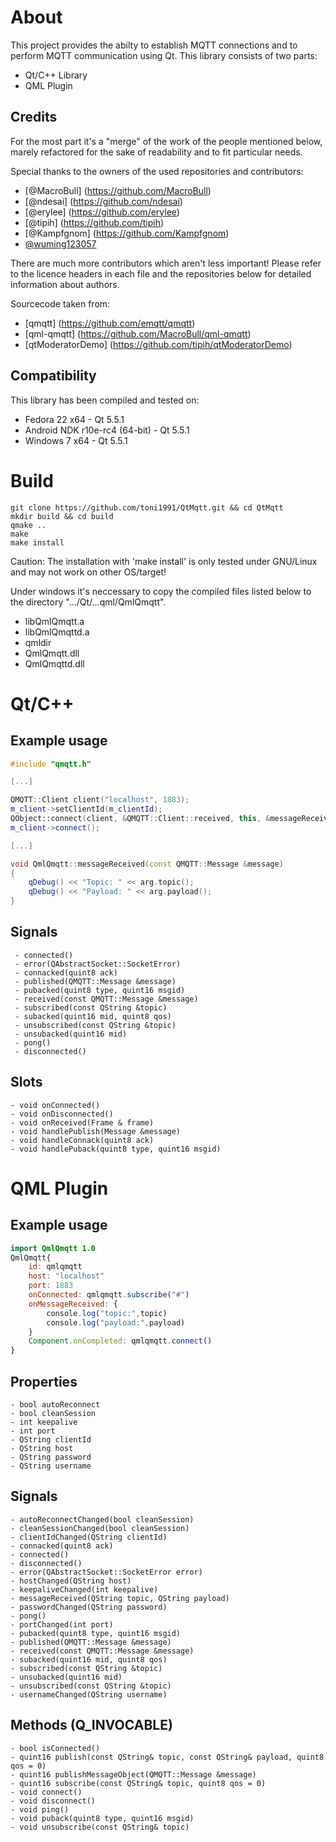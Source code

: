 # About
This project provides the abilty to establish MQTT connections and to perform MQTT communication using Qt.
This library consists of two parts:

 - Qt/C++ Library
 - QML Plugin

## Credits
For the most part it's a "merge" of the work of the people mentioned below, marely refactored for the sake of readability and to fit particular needs.

Special thanks to the owners of the used repositories and contributors:

 - [@MacroBull] (https://github.com/MacroBull)
 - [@ndesai] (https://github.com/ndesai)
 - [@erylee] (https://github.com/erylee)
 - [@tipih] (https://github.com/tipih)
 - [@Kampfgnom] (https://github.com/Kampfgnom)
 - [@wuming123057](https://github.com/wuming123057)

There are much more contributors which aren't less important! Please refer to the licence headers in each file and the repositories below for detailed information about authors.

Sourcecode taken from:
 - [qmqtt] (https://github.com/emqtt/qmqtt)
 - [qml-qmqtt] (https://github.com/MacroBull/qml-qmqtt)
 - [qtModeratorDemo] (https://github.com/tipih/qtModeratorDemo)

## Compatibility
This library has been compiled and tested on:

 - Fedora 22 x64 - Qt 5.5.1
 - Android NDK r10e-rc4 (64-bit) - Qt 5.5.1
 - Windows 7 x64 - Qt 5.5.1

# Build
    git clone https://github.com/toni1991/QtMqtt.git && cd QtMqtt
    mkdir build && cd build
    qmake ..
    make
    make install

Caution: The installation with 'make install' is only tested under GNU/Linux and may not work on other OS/target!

Under windows it's neccessary to copy the compiled files listed below to the directory ".../Qt/...qml/QmlQmqtt".
 - libQmlQmqtt.a
 - libQmlQmqttd.a
 - qmldir
 - QmlQmqtt.dll
 - QmlQmqttd.dll

# Qt/C++

## Example usage

```C++
#include "qmqtt.h"

[...]

QMQTT::Client client("localhost", 1883);
m_client->setClientId(m_clientId);
QObject::connect(client, &QMQTT::Client::received, this, &messageReceived);
m_client->connect();

[...]

void QmlQmqtt::messageReceived(const QMQTT::Message &message)
{
    qDebug() << "Topic: " << arg.topic();
    qDebug() << "Payload: " << arg.payload();
}
```


## Signals
     - connected()
     - error(QAbstractSocket::SocketError)
     - connacked(quint8 ack)
     - published(QMQTT::Message &message)
     - pubacked(quint8 type, quint16 msgid)
     - received(const QMQTT::Message &message)
     - subscribed(const QString &topic)
     - subacked(quint16 mid, quint8 qos)
     - unsubscribed(const QString &topic)
     - unsubacked(quint16 mid)
     - pong()
     - disconnected()

## Slots
    - void onConnected()
    - void onDisconnected()
    - void onReceived(Frame & frame)
    - void handlePublish(Message &message)
    - void handleConnack(quint8 ack)
    - void handlePuback(quint8 type, quint16 msgid)

# QML Plugin
## Example usage

```QML
import QmlQmqtt 1.0
QmlQmqtt{
    id: qmlqmqtt
    host: "localhost"
    port: 1883
    onConnected: qmlqmqtt.subscribe("#")
    onMessageReceived: {
        console.log("topic:",topic)
        console.log("payload:",payload)
    }
    Component.onCompleted: qmlqmqtt.connect()
}
```

## Properties
    - bool autoReconnect
    - bool cleanSession
    - int keepalive
    - int port
    - QString clientId
    - QString host
    - QString password
    - QString username

## Signals
    - autoReconnectChanged(bool cleanSession)
    - cleanSessionChanged(bool cleanSession)
    - clientIdChanged(QString clientId)
    - connacked(quint8 ack)
    - connected()
    - disconnected()
    - error(QAbstractSocket::SocketError error)
    - hostChanged(QString host)
    - keepaliveChanged(int keepalive)
    - messageReceived(QString topic, QString payload)
    - passwordChanged(QString password)
    - pong()
    - portChanged(int port)
    - pubacked(quint8 type, quint16 msgid)
    - published(QMQTT::Message &message)
    - received(const QMQTT::Message &message)
    - subacked(quint16 mid, quint8 qos)
    - subscribed(const QString &topic)
    - unsubacked(quint16 mid)
    - unsubscribed(const QString &topic)
    - usernameChanged(QString username)

## Methods (Q_INVOCABLE)
    - bool isConnected()
    - quint16 publish(const QString& topic, const QString& payload, quint8 qos = 0)
    - quint16 publishMessageObject(QMQTT::Message &message)
    - quint16 subscribe(const QString& topic, quint8 qos = 0)
    - void connect()
    - void disconnect()
    - void ping()
    - void puback(quint8 type, quint16 msgid)
    - void unsubscribe(const QString& topic)
